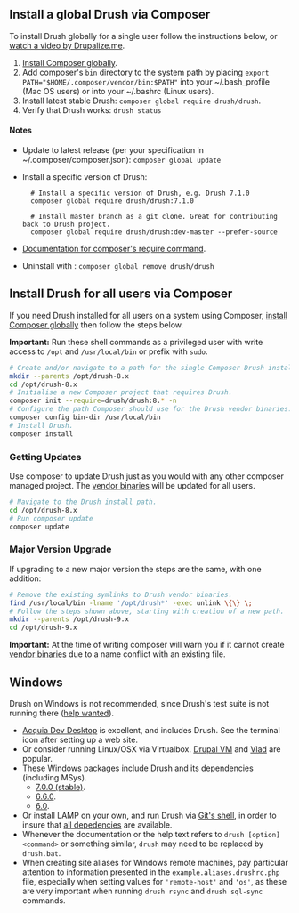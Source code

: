 Install a global Drush via Composer
------------------
To install Drush globally for a single user follow the instructions below, or [watch a video by Drupalize.me](https://youtu.be/eAtDaD8xz0Q).

1. [Install Composer globally][].
1. Add composer's `bin` directory to the system path by placing `export PATH="$HOME/.composer/vendor/bin:$PATH"` into your ~/.bash_profile (Mac OS users) or into your ~/.bashrc (Linux users).
1. Install latest stable Drush: `composer global require drush/drush`.
1. Verify that Drush works: `drush status`

#### Notes
* Update to latest release (per your specification in ~/.composer/composer.json): `composer global update`
* Install a specific version of Drush:

        # Install a specific version of Drush, e.g. Drush 7.1.0
        composer global require drush/drush:7.1.0

        # Install master branch as a git clone. Great for contributing back to Drush project.
        composer global require drush/drush:dev-master --prefer-source

* [Documentation for composer's require command](http://getcomposer.org/doc/03-cli.md#require).
* Uninstall with : `composer global remove drush/drush`

Install Drush for all users via Composer
------------
If you need Drush installed for all users on a system using Composer, [install Composer globally][] then follow the steps below.

**Important:** Run these shell commands as a privileged user with write access to `/opt` and `/usr/local/bin` or prefix with `sudo`.

```sh
# Create and/or navigate to a path for the single Composer Drush install.
mkdir --parents /opt/drush-8.x
cd /opt/drush-8.x
# Initialise a new Composer project that requires Drush.
composer init --require=drush/drush:8.* -n
# Configure the path Composer should use for the Drush vendor binaries.
composer config bin-dir /usr/local/bin
# Install Drush. 
composer install
```

### Getting Updates

Use composer to update Drush just as you would with any other composer managed project. The [vendor binaries][] will be updated for all users.

```sh
# Navigate to the Drush install path.
cd /opt/drush-8.x
# Run composer update
composer update
```

### Major Version Upgrade

If upgrading to a new major version the steps are the same, with one addition:

```sh
# Remove the existing symlinks to Drush vendor binaries. 
find /usr/local/bin -lname '/opt/drush*' -exec unlink \{\} \;
# Follow the steps shown above, starting with creation of a new path.
mkdir --parents /opt/drush-9.x
cd /opt/drush-9.x
```

**Important:** At the time of writing composer will warn you if it cannot create [vendor binaries][] due to a name conflict with an existing file. 

[Install Composer globally]: https://getcomposer.org/doc/00-intro.md#globally
[vendor binaries]: https://getcomposer.org/doc/articles/vendor-binaries.md

Windows
------------
Drush on Windows is not recommended, since Drush's test suite is not running there ([help wanted](https://github.com/drush-ops/drush/issues/1612)).

- [Acquia Dev Desktop](https://www.acquia.com/downloads) is excellent, and includes Drush. See the terminal icon after setting up a web site.
- Or consider running Linux/OSX via Virtualbox. [Drupal VM](http://www.drupalvm.com/) and [Vlad](https://github.com/hashbangcode/vlad) are popular.
- These Windows packages include Drush and its dependencies (including MSys).
    - [7.0.0 (stable)](https://github.com/drush-ops/drush/releases/download/7.0.0/windows-7.0.0.zip).
    - [6.6.0](https://github.com/drush-ops/drush/releases/download/6.6.0/windows-6.6.0.zip).
    - [6.0](https://github.com/drush-ops/drush/releases/download/6.0.0/Drush-6.0-2013-08-28-Installer-v1.0.21.msi).
- Or install LAMP on your own, and run Drush via [Git's shell](https://git-for-windows.github.io/), in order to insure that [all depedencies](https://github.com/acquia/DevDesktopCommon/tree/master/bintools-win/msys/bin) are available.
- Whenever the documentation or the help text refers to `drush [option] <command>` or something similar, `drush` may need to be replaced by `drush.bat`.
- When creating site aliases for Windows remote machines, pay particular attention to information presented in the `example.aliases.drushrc.php` file, especially when setting values for `'remote-host'` and `'os'`, as these are very important when running `drush rsync` and `drush sql-sync` commands.
